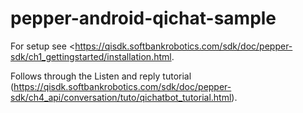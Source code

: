 # pepper-android-qichat-sample

For setup see <https://qisdk.softbankrobotics.com/sdk/doc/pepper-sdk/ch1_gettingstarted/installation.html.

Follows through the Listen and reply tutorial (<https://qisdk.softbankrobotics.com/sdk/doc/pepper-sdk/ch4_api/conversation/tuto/qichatbot_tutorial.html>).
